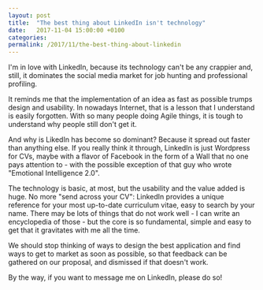 ```yaml
---
layout: post
title:  "The best thing about LinkedIn isn't technology"
date:   2017-11-04 15:00:00 +0100
categories:
permalink: /2017/11/the-best-thing-about-linkedin
---
```

I'm in love with LinkedIn, because its technology can't be any crappier and, still, it dominates the social media market for job hunting and professional profiling.

It reminds me that the implementation of an idea as fast as possible trumps design and usability. In nowadays Internet, that is a lesson that I understand is easily forgotten. With so many people doing Agile things, it is tough to understand why people still don't get it.

And why is LikedIn has become so dominant? Because it spread out faster than anything else. If you really think it through, LinkedIn is just Wordpress for CVs, maybe with a flavor of Facebook in the form of a Wall that no one pays attention to - with the possible exception of that guy who wrote "Emotional Intelligence 2.0".

The technology is basic, at most, but the usability and the value added is huge. No more "send across your CV": LinkedIn provides a unique reference for your most up-to-date curriculum vitae, easy to search by your name. There may be lots of things that do not work well - I can write an encyclopedia of those - but the core is so fundamental, simple and easy to get that it gravitates with me all the time.

We should stop thinking of ways to design the best application and find ways to get to market as soon as possible, so that feedback can be gathered on our proposal, and dismissed if that doesn't work.

By the way, if you want to message me on LinkedIn, please do so!
